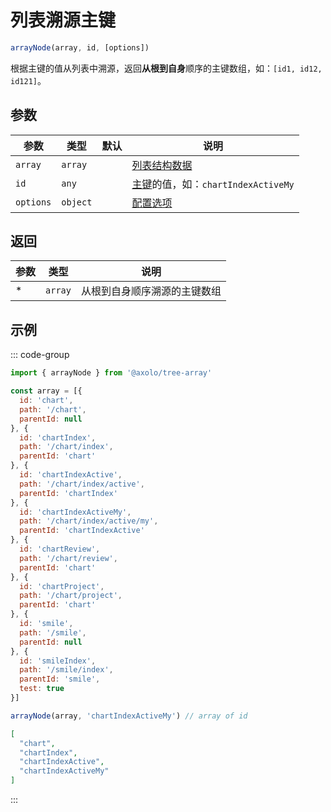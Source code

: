 # 列表溯源主键

```js
arrayNode(array, id, [options])
```

根据主键的值从列表中溯源，返回**从根到自身**顺序的主键数组，如：`[id1, id12, id121]`。

## 参数

|   参数    |   类型   | 默认 |                        说明                         |
| --------- | -------- | ---- | --------------------------------------------------- |
| `array`   | `array`  |      | [列表结构数据](./param.md#array)                    |
| `id`      | `any`    |      | [主键](./param.md#id)的值，如：`chartIndexActiveMy` |
| `options` | `object` |      | [配置选项](./param.md#options)                      |

## 返回

| 参数 |  类型   |             说明             |
| ---- | ------- | ---------------------------- |
| *    | `array` | 从根到自身顺序溯源的主键数组 |

## 示例

::: code-group
```js [调用]
import { arrayNode } from '@axolo/tree-array'

const array = [{
  id: 'chart',
  path: '/chart',
  parentId: null
}, {
  id: 'chartIndex',
  path: '/chart/index',
  parentId: 'chart'
}, {
  id: 'chartIndexActive',
  path: '/chart/index/active',
  parentId: 'chartIndex'
}, {
  id: 'chartIndexActiveMy',
  path: '/chart/index/active/my',
  parentId: 'chartIndexActive'
}, {
  id: 'chartReview',
  path: '/chart/review',
  parentId: 'chart'
}, {
  id: 'chartProject',
  path: '/chart/project',
  parentId: 'chart'
}, {
  id: 'smile',
  path: '/smile',
  parentId: null
}, {
  id: 'smileIndex',
  path: '/smile/index',
  parentId: 'smile',
  test: true
}]

arrayNode(array, 'chartIndexActiveMy') // array of id
```

```json [结果]
[
  "chart",
  "chartIndex",
  "chartIndexActive",
  "chartIndexActiveMy"
]
```
:::
